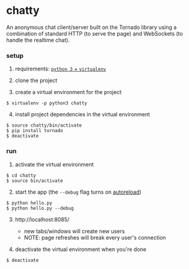 # chatty
An anonymous chat client/server built on the Tornado library using a combination of standard HTTP (to serve the page) and WebSockets (to handle the realtime chat). 

### setup
1. requirements: [`python 3` + `virtualenv`](https://gist.github.com/pandafulmanda/730a9355e088a9970b18275cb9eadef3)

2. clone the project

3. create a virtual environment for the project
```
$ virtualenv -p python3 chatty
```

4. install project dependencies in the virtual environment
```
$ source chatty/bin/activate
$ pip install tornado
$ deactivate
```

### run
1. activate the virtual environment
```
$ cd chatty
$ source bin/activate
```

2. start the app (the `--debug` flag turns on [autoreload](http://www.tornadoweb.org/en/stable/autoreload.html))
```
$ python hello.py
$ python hello.py --debug
```

3. http://localhost:8085/
    - new tabs/windows will create new users
    - NOTE: page refreshes will break every user's connection

4. deactivate the virtual environment when you're done
```
$ deactivate
```
